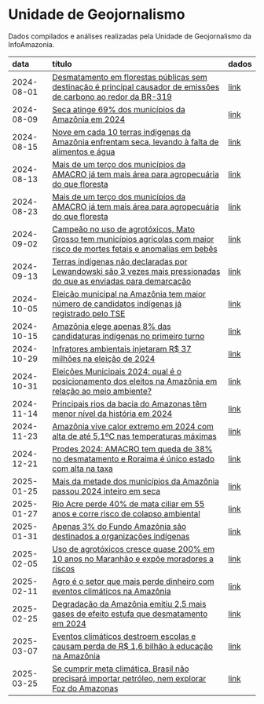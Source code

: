 # Unidade de Geojornalismo

Dados compilados e análises realizadas pela Unidade de Geojornalismo da
InfoAmazonia.

| data | título | dados |
|:---|:---|:---|
| 2024-08-01 | [Desmatamento em florestas públicas sem destinação é principal causador de emissões de carbono ao redor da BR-319](https://infoamazonia.org/2024/08/01/desmatamento-em-florestas-publicas-sem-destinacao-e-principal-causador-de-emissoes-de-carbono-ao-redor-da-br-319/) | [link](https://github.com/rmhirota/unid_geojornalismo/tree/main/2024_08-carbono_br319) |
| 2024-08-09 | [Seca atinge 69% dos municípios da Amazônia em 2024](https://infoamazonia.org/2024/08/09/seca-atinge-69-dos-municipios-da-amazonia-em-2024/) | [link](https://github.com/rmhirota/unid_geojornalismo/tree/main/2024_08-seca_amazonia) |
| 2024-08-15 | [Nove em cada 10 terras indígenas da Amazônia enfrentam seca, levando à falta de alimentos e água](https://infoamazonia.org/2024/08/15/nove-em-cada-10-terras-indigenas-da-amazonia-enfrentam-seca-levando-a-falta-de-alimentos-e-agua/) | [link](https://github.com/rmhirota/unid_geojornalismo/tree/main/2024_08-seca_tis) |
| 2024-08-13 | [Mais de um terço dos municípios da AMACRO já tem mais área para agropecuária do que floresta](https://infoamazonia.org/2024/08/23/mais-de-um-terco-dos-municipios-da-amacro-ja-tem-mais-area-para-agropecuaria-do-que-floresta/) | [link](https://github.com/rmhirota/unid_geojornalismo/tree/main/2024_08-amacro) |
| 2024-08-23 | [Mais de um terço dos municípios da AMACRO já tem mais área para agropecuária do que floresta](https://infoamazonia.org/2024/08/23/mais-de-um-terco-dos-municipios-da-amacro-ja-tem-mais-area-para-agropecuaria-do-que-floresta/) | [link](https://github.com/rmhirota/unid_geojornalismo/tree/main/2024_08-amacro) |
| 2024-09-02 | [Campeão no uso de agrotóxicos, Mato Grosso tem municípios agrícolas com maior risco de mortes fetais e anomalias em bebês](https://infoamazonia.org/2024/09/02/campeao-no-uso-de-agrotoxicos-mato-grosso-tem-municipios-agricolas-com-maior-risco-de-mortes-fetais-e-anomalias-em-bebes/) | [link](https://github.com/rmhirota/unid_geojornalismo/tree/main/2024_08-agrotoxicos) |
| 2024-09-13 | [Terras indígenas não declaradas por Lewandowski são 3 vezes mais pressionadas do que as enviadas para demarcação](https://infoamazonia.org/2024/09/13/terras-indigenas-nao-declaradas-por-lewandowski-sao-3-vezes-mais-pressionadas-do-que-as-enviadas-para-demarcacao/) | [link](https://github.com/rmhirota/unid_geojornalismo/tree/main/2024_09-tis_mjsp) |
| 2024-10-05 | [Eleição municipal na Amazônia tem maior número de candidatos indígenas já registrado pelo TSE](https://infoamazonia.org/2024/10/05/eleicao-municipal-na-amazonia-tem-maior-numero-de-candidatos-indigenas-ja-registrado-pelo-tse/) | [link](https://github.com/rmhirota/unid_geojornalismo/tree/main/2024_10-candidaturas_indigenas) |
| 2024-10-15 | [Amazônia elege apenas 8% das candidaturas indígenas no primeiro turno](https://infoamazonia.org/2024/10/12/amazonia-elege-apenas-8-das-candidaturas-indigenas-no-primeiro-turno/) | [link](https://github.com/rmhirota/unid_geojornalismo/tree/main/2024_10-candidaturas_indigenas) |
| 2024-10-29 | [Infratores ambientais injetaram R$ 37 milhões na eleição de 2024](https://infoamazonia.org/2024/10/29/infratores-ambientais-injetaram-r-37-milhoes-na-eleicao-de-2024/) | [link](https://github.com/infoamazonia/unid_geojornalismo/tree/main/2024_10-infratores_doadores) |
| 2024-10-31 | [Eleições Municipais 2024: qual é o posicionamento dos eleitos na Amazônia em relação ao meio ambiente?](https://infoamazonia.org/2024/10/31/eleicoes-municipais-2024-qual-e-o-posicionamento-dos-eleitos-na-amazonia-em-relacao-ao-meio-ambiente/) | [link](https://github.com/rmhirota/unid_geojornalismo/tree/main/2024_10-icat) |
| 2024-11-14 | [Principais rios da bacia do Amazonas têm menor nível da história em 2024](https://infoamazonia.org/2024/11/14/seis-principais-rios-da-bacia-do-amazonas-tem-menor-nivel-da-historia-em-2024/) | [link](https://github.com/rmhirota/unid_geojornalismo/tree/main/2024_10-seca_rios) |
| 2024-11-23 | [Amazônia vive calor extremo em 2024 com alta de até 5,1ºC nas temperaturas máximas](https://infoamazonia.org/2024/11/23/amazonia-vive-calor-extremo-em-2024-com-alta-de-ate-51oc-nas-temperaturas-maximas/) | [link](https://github.com/rmhirota/unid_geojornalismo/tree/main/2024_11-calor_extremo) |
| 2024-12-21 | [Prodes 2024: AMACRO tem queda de 38% no desmatamento e Roraima é único estado com alta na taxa](https://infoamazonia.org/2024/12/11/prodes-2024-amacro-tem-queda-de-38-no-desmatamento-e-roraima-e-unico-estado-com-alta-na-taxa/) | [link](https://github.com/rmhirota/unid_geojornalismo/tree/main/2024_12-prodes) |
| 2025-01-25 | [Mais da metade dos municípios da Amazônia passou 2024 inteiro em seca](https://infoamazonia.org/2025/01/25/mais-da-metade-dos-municipios-da-amazonia-passou-2024-inteiro-em-seca/) | [link](https://github.com/InfoAmazonia/unid_geojornalismo/tree/main/2025_01-seca) |
| 2025-01-27 | [Rio Acre perde 40% de mata ciliar em 55 anos e corre risco de colapso ambiental](https://infoamazonia.org/2025/01/27/rio-acre-perde-40-de-mata-ciliar-em-55-anos-e-corre-risco-de-colapso-ambiental/) | [link](https://github.com/rmhirota/unid_geojornalismo/tree/main/2025_01-rio_acre) |
| 2025-01-31 | [Apenas 3% do Fundo Amazônia são destinados a organizações indígenas](https://infoamazonia.org/2025/01/31/apenas-3-do-fundo-amazonia-sao-destinados-a-organizacoes-indigenas/) | [link](https://github.com/rmhirota/unid_geojornalismo/tree/main/2025_01-financiamento_climatico) |
| 2025-02-05 | [Uso de agrotóxicos cresce quase 200% em 10 anos no Maranhão e expõe moradores a riscos](https://infoamazonia.org/2025/02/05/uso-de-agrotoxicos-cresce-quase-200-em-10-anos-no-maranhao-e-expoe-moradores-a-riscos/) | [link](https://github.com/infoamazonia/unid_geojornalismo/tree/main/2025_02-agro_maranhao) |
| 2025-02-11 | [Agro é o setor que mais perde dinheiro com eventos climáticos na Amazônia](https://infoamazonia.org/2025/02/11/agro-e-o-setor-que-mais-perde-dinheiro-com-eventos-climaticos-na-amazonia/) | [link](https://github.com/infoamazonia/unid_geojornalismo/tree/main/2025_01-perdas_danos) |
| 2025-02-25 | [Degradação da Amazônia emitiu 2,5 mais gases de efeito estufa que desmatamento em 2024](https://infoamazonia.org/2025/02/25/degradacao-da-amazonia-emitiu-25-mais-gases-de-efeito-estufa-que-desmatamento-em-2024/) | [link](https://github.com/InfoAmazonia/unid_geojornalismo/releases/tag/2025_02-degradacao) |
| 2025-03-07 | [Eventos climáticos destroem escolas e causam perda de R$ 1,6 bilhão à educação na Amazônia](https://infoamazonia.org/2025/03/07/eventos-climaticos-destroem-escolas-e-causam-perda-de-r-16-bilhao-a-educacao-na-amazonia/) | [link](https://github.com/infoamazonia/unid_geojornalismo/tree/main/2025_02-perdas_danos_publicos) |
| 2025-03-25 | [Se cumprir meta climática, Brasil não precisará importar petróleo, nem explorar Foz do Amazonas](https://infoamazonia.org/2025/03/25/se-cumprir-meta-climatica-brasil-nao-precisara-importar-petroleo-nem-explorar-foz-do-amazonas/) | [link](https://github.com/infoamazonia/unid_geojornalismo/tree/main/2025_03-reservas_petroleo) |

